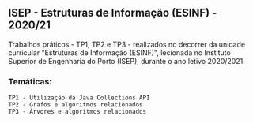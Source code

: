 ## ISEP - Estruturas de Informação (ESINF) - 2020/21 ##

Trabalhos práticos - TP1, TP2 e TP3 - realizados no decorrer da unidade curricular "Estruturas de Informação (ESINF)", lecionada no Instituto Superior de Engenharia do Porto (ISEP), durante o ano letivo 2020/2021.

### Temáticas: ###

    TP1 - Utilização da Java Collections API
    TP2 - Grafos e algoritmos relacionados
    TP3 - Àrvores e algoritmos relacionados